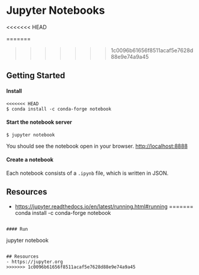 # Jupyter Notebooks

<<<<<<< HEAD

=======
>>>>>>> 1c0096b61656f8511acaf5e7628d88e9e74a9a45
## Getting Started

#### Install
```
<<<<<<< HEAD
$ conda install -c conda-forge notebook
```

#### Start the notebook server
```
$ jupyter notebook
```
You should see the notebook open in your browser. [http://localhost:8888](http://localhost:8888)

#### Create a notebook
Each notebook consists of a `.ipynb` file, which is written in JSON.

## Resources
- https://jupyter.readthedocs.io/en/latest/running.html#running
=======
conda install -c conda-forge notebook
```

#### Run
```
jupyter notebook
```

## Resources
- https://jupyter.org
>>>>>>> 1c0096b61656f8511acaf5e7628d88e9e74a9a45
